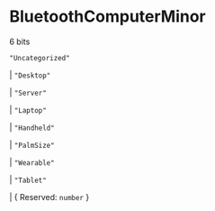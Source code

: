 # **BluetoothComputerMinor**
6 bits

`"Uncategorized"`

|  `"Desktop"`

|  `"Server"`

|  `"Laptop"`

|  `"Handheld"`

|  `"PalmSize"`

|  `"Wearable"`

|  `"Tablet"`

|  {
  Reserved: `number`
}